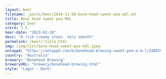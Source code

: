 ```yaml
---
layout: beer
filename: _posts/beer/2016-11-09-bone-head-sweet-pea-mdl.md
title: Bone head sweet pea MDL
category: beer
score: 7.5
beer-date: "2023-02-28"
desc: "A rich creamy stout. Very smooth"
permalink: /beer/:title.html
img: /img/list/bone-head-sweet-pea-mdl.jpeg
untappd: "https://untappd.com/b/bonehead-brewing-sweet-pea-m-d-l/2485599"
country: "Australia"
brewery: "Bonehead Brewing"
breweryURL: "brewery/bonehead-brewing.html"
style: "Lager - Dark"
---
```

